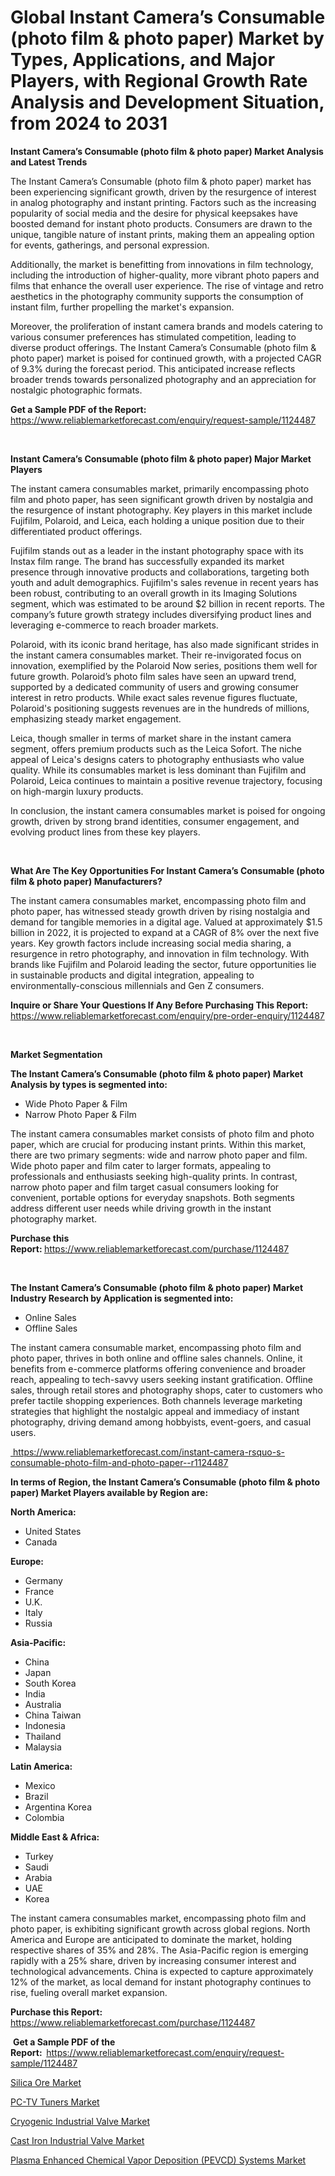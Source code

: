 <p><h1>Global Instant Camera’s Consumable (photo film & photo paper) Market by Types, Applications, and Major Players, with Regional Growth Rate Analysis and Development Situation, from 2024 to 2031</h1></p><p><strong>Instant Camera’s Consumable (photo film & photo paper) Market Analysis and Latest Trends</strong></p>
<p><p>The Instant Camera’s Consumable (photo film & photo paper) market has been experiencing significant growth, driven by the resurgence of interest in analog photography and instant printing. Factors such as the increasing popularity of social media and the desire for physical keepsakes have boosted demand for instant photo products. Consumers are drawn to the unique, tangible nature of instant prints, making them an appealing option for events, gatherings, and personal expression.</p><p>Additionally, the market is benefitting from innovations in film technology, including the introduction of higher-quality, more vibrant photo papers and films that enhance the overall user experience. The rise of vintage and retro aesthetics in the photography community supports the consumption of instant film, further propelling the market's expansion.</p><p>Moreover, the proliferation of instant camera brands and models catering to various consumer preferences has stimulated competition, leading to diverse product offerings. The Instant Camera’s Consumable (photo film & photo paper) market is poised for continued growth, with a projected CAGR of 9.3% during the forecast period. This anticipated increase reflects broader trends towards personalized photography and an appreciation for nostalgic photographic formats.</p></p>
<p><strong>Get a Sample PDF of the Report:&nbsp;</strong> <a href="https://www.reliablemarketforecast.com/enquiry/request-sample/1124487?utm_campaign=1110&utm_medium=2&utm_source=Github&utm_content=ia&utm_term=29102024&utm_id=instant-cameras-consumable-photo-film-photo-paper">https://www.reliablemarketforecast.com/enquiry/request-sample/1124487</a></p>
<p>&nbsp;</p>
<p><strong>Instant Camera’s Consumable (photo film & photo paper) Major Market Players</strong></p>
<p><p>The instant camera consumables market, primarily encompassing photo film and photo paper, has seen significant growth driven by nostalgia and the resurgence of instant photography. Key players in this market include Fujifilm, Polaroid, and Leica, each holding a unique position due to their differentiated product offerings.</p><p>Fujifilm stands out as a leader in the instant photography space with its Instax film range. The brand has successfully expanded its market presence through innovative products and collaborations, targeting both youth and adult demographics. Fujifilm's sales revenue in recent years has been robust, contributing to an overall growth in its Imaging Solutions segment, which was estimated to be around $2 billion in recent reports. The company’s future growth strategy includes diversifying product lines and leveraging e-commerce to reach broader markets.</p><p>Polaroid, with its iconic brand heritage, has also made significant strides in the instant camera consumables market. Their re-invigorated focus on innovation, exemplified by the Polaroid Now series, positions them well for future growth. Polaroid’s photo film sales have seen an upward trend, supported by a dedicated community of users and growing consumer interest in retro products. While exact sales revenue figures fluctuate, Polaroid's positioning suggests revenues are in the hundreds of millions, emphasizing steady market engagement.</p><p>Leica, though smaller in terms of market share in the instant camera segment, offers premium products such as the Leica Sofort. The niche appeal of Leica's designs caters to photography enthusiasts who value quality. While its consumables market is less dominant than Fujifilm and Polaroid, Leica continues to maintain a positive revenue trajectory, focusing on high-margin luxury products.</p><p>In conclusion, the instant camera consumables market is poised for ongoing growth, driven by strong brand identities, consumer engagement, and evolving product lines from these key players.</p></p>
<p>&nbsp;</p>
<p><strong>What Are The Key Opportunities For Instant Camera’s Consumable (photo film & photo paper) Manufacturers?</strong></p>
<p><p>The instant camera consumables market, encompassing photo film and photo paper, has witnessed steady growth driven by rising nostalgia and demand for tangible memories in a digital age. Valued at approximately $1.5 billion in 2022, it is projected to expand at a CAGR of 8% over the next five years. Key growth factors include increasing social media sharing, a resurgence in retro photography, and innovation in film technology. With brands like Fujifilm and Polaroid leading the sector, future opportunities lie in sustainable products and digital integration, appealing to environmentally-conscious millennials and Gen Z consumers.</p></p>
<p><strong>Inquire or Share Your Questions If Any Before Purchasing This Report:</strong> <a href="https://www.reliablemarketforecast.com/enquiry/pre-order-enquiry/1124487?utm_campaign=1110&utm_medium=2&utm_source=Github&utm_content=ia&utm_term=29102024&utm_id=instant-cameras-consumable-photo-film-photo-paper">https://www.reliablemarketforecast.com/enquiry/pre-order-enquiry/1124487</a></p>
<p>&nbsp;</p>
<p><strong>Market Segmentation</strong></p>
<p><strong>The Instant Camera’s Consumable (photo film & photo paper) Market Analysis by types is segmented into:</strong></p>
<p><ul><li>Wide Photo Paper & Film</li><li>Narrow Photo Paper & Film</li></ul></p>
<p><p>The instant camera consumables market consists of photo film and photo paper, which are crucial for producing instant prints. Within this market, there are two primary segments: wide and narrow photo paper and film. Wide photo paper and film cater to larger formats, appealing to professionals and enthusiasts seeking high-quality prints. In contrast, narrow photo paper and film target casual consumers looking for convenient, portable options for everyday snapshots. Both segments address different user needs while driving growth in the instant photography market.</p></p>
<p><strong>Purchase this Report:&nbsp;</strong><a href="https://www.reliablemarketforecast.com/purchase/1124487?utm_campaign=1110&utm_medium=2&utm_source=Github&utm_content=ia&utm_term=29102024&utm_id=instant-cameras-consumable-photo-film-photo-paper">https://www.reliablemarketforecast.com/purchase/1124487</a></p>
<p>&nbsp;</p>
<p><strong>The Instant Camera’s Consumable (photo film & photo paper) Market Industry Research by Application is segmented into:</strong></p>
<p><ul><li>Online Sales</li><li>Offline Sales</li></ul></p>
<p><p>The instant camera consumable market, encompassing photo film and photo paper, thrives in both online and offline sales channels. Online, it benefits from e-commerce platforms offering convenience and broader reach, appealing to tech-savvy users seeking instant gratification. Offline sales, through retail stores and photography shops, cater to customers who prefer tactile shopping experiences. Both channels leverage marketing strategies that highlight the nostalgic appeal and immediacy of instant photography, driving demand among hobbyists, event-goers, and casual users.</p></p>
<p><a href="https://www.reliablemarketforecast.com/instant-camera-rsquo-s-consumable-photo-film-and-photo-paper--r1124487?utm_campaign=1110&utm_medium=2&utm_source=Github&utm_content=ia&utm_term=29102024&utm_id=instant-cameras-consumable-photo-film-photo-paper">&nbsp;https://www.reliablemarketforecast.com/instant-camera-rsquo-s-consumable-photo-film-and-photo-paper--r1124487</a></p>
<p><strong>In terms of Region, the Instant Camera’s Consumable (photo film & photo paper) Market Players available by Region are:</strong></p>
<p>
    <p> <strong> North America: </strong>
        <ul>
            <li>United States</li>
            <li>Canada</li>
        </ul>
        </p> 
    <p> <strong> Europe: </strong>
        <ul>
            <li>Germany</li>
            <li>France</li>
            <li>U.K.</li>
            <li>Italy</li>
            <li>Russia</li>
        </ul>
        </p> 
    <p> <strong> Asia-Pacific: </strong>
        <ul>
            <li>China</li>
            <li>Japan</li>
            <li>South Korea</li>
            <li>India</li>
            <li>Australia</li>
            <li>China Taiwan</li>
            <li>Indonesia</li>
            <li>Thailand</li>
            <li>Malaysia</li>
        </ul>
        </p> 
    <p> <strong> Latin America: </strong>
        <ul>
            <li>Mexico</li>
            <li>Brazil</li>
            <li>Argentina Korea</li>
            <li>Colombia</li>
        </ul>
        </p> 
    <p> <strong> Middle East & Africa: </strong>
        <ul>
            <li>Turkey</li>
            <li>Saudi</li>
            <li>Arabia</li>
            <li>UAE</li>
            <li>Korea</li>
        </ul>
    </p>
    </p>
<p><p>The instant camera consumables market, encompassing photo film and photo paper, is exhibiting significant growth across global regions. North America and Europe are anticipated to dominate the market, holding respective shares of 35% and 28%. The Asia-Pacific region is emerging rapidly with a 25% share, driven by increasing consumer interest and technological advancements. China is expected to capture approximately 12% of the market, as local demand for instant photography continues to rise, fueling overall market expansion.</p></p>
<p><strong>Purchase this Report: </strong><a href="https://www.reliablemarketforecast.com/purchase/1124487?utm_campaign=1110&utm_medium=2&utm_source=Github&utm_content=ia&utm_term=29102024&utm_id=instant-cameras-consumable-photo-film-photo-paper">https://www.reliablemarketforecast.com/purchase/1124487</a></p>
<p>&nbsp;<strong>Get a Sample PDF of the Report:&nbsp;&nbsp;</strong><a href="https://www.reliablemarketforecast.com/enquiry/request-sample/1124487?utm_campaign=1110&utm_medium=2&utm_source=Github&utm_content=ia&utm_term=29102024&utm_id=instant-cameras-consumable-photo-film-photo-paper">https://www.reliablemarketforecast.com/enquiry/request-sample/1124487</a></p>
<p><strong></strong></p>
<p><p><a href="https://www.linkedin.com/pulse/silica-ore-market-size-segmentation-trends-growth-analysis-anlzc?utm_campaign=1110&utm_medium=2&utm_source=Github&utm_content=ia&utm_term=29102024&utm_id=instant-cameras-consumable-photo-film-photo-paper">Silica Ore Market</a></p><p><a href="https://github.com/janelbaub6/Market-Research-Report-List-1/blob/main/pc-tv-tuners-market.md?utm_campaign=1110&utm_medium=2&utm_source=Github&utm_content=ia&utm_term=29102024&utm_id=instant-cameras-consumable-photo-film-photo-paper">PC-TV Tuners Market</a></p><p><a href="https://issuu.com/reportprime-2/docs/cryogenic-industrial-valve-market-s_cfe7fe5510e8df?utm_campaign=1110&utm_medium=2&utm_source=Github&utm_content=ia&utm_term=29102024&utm_id=instant-cameras-consumable-photo-film-photo-paper">Cryogenic Industrial Valve Market</a></p><p><a href="https://issuu.com/reportprime-2/docs/cast-iron-industrial-valve-market-s_896a81ea5b5a7c?utm_campaign=1110&utm_medium=2&utm_source=Github&utm_content=ia&utm_term=29102024&utm_id=instant-cameras-consumable-photo-film-photo-paper">Cast Iron Industrial Valve Market</a></p><p><a href="https://github.com/wydramppetrox/Market-Research-Report-List-1/blob/main/plasma-enhanced-chemical-vapor-deposition-pevcd-systems-market.md?utm_campaign=1110&utm_medium=2&utm_source=Github&utm_content=ia&utm_term=29102024&utm_id=instant-cameras-consumable-photo-film-photo-paper">Plasma Enhanced Chemical Vapor Deposition (PEVCD) Systems Market</a></p></p>